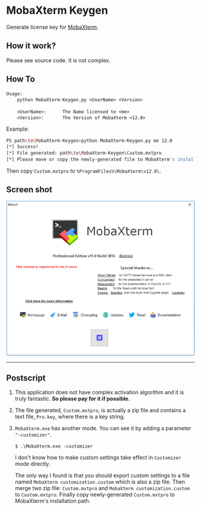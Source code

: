 # MobaXterm Keygen

Generate license key for [MobaXterm](https://mobaxterm.mobatek.net/download-home-edition.html).

## How it work?

Please see source code. It is not complex.

## How To

```
Usage:
    python MobaXterm-Keygen.py <UserName> <Version>

    <UserName>:      The Name licensed to <me>
    <Version>:       The Version of MobaXterm <12.0>
```

Example:

```bash
PS path\to\MobaXterm-Keygen>python MobaXterm-Keygen.py me 12.0
[*] Success!
[*] File generated: path\to\MobaXterm-Keygen\Custom.mxtpro
[*] Please move or copy the newly-generated file to MobaXterm's installation path.
```

Then copy `Custom.mxtpro` to `%ProgramFiles%\MobaXterm\v12.0\`.

## Screen shot

![](v11.0-about.png)

---

## Postscript

1. This application does not have complex activation algorithm and it is truly fantastic. __So please pay for it if possible.__

2. The file generated, `Custom.mxtpro`, is actually a zip file and contains a text file, `Pro.key`, where there is a key string. 

3. `MobaXterm.exe` has another mode. You can see it by adding a parameter `"-customizer"`.

   ```
   $ .\MobaXterm.exe -customizer
   ```

   I don't know how to make custom settings take effect in `Customizer` mode directly. 
   
   The only way I found is that you should export custom settings to a file named `MobaXterm customization.custom` which is also a zip file. Then merge two zip file: `Custom.mxtpro` and `MobaXterm customization.custom` to `Custom.mxtpro`. Finally copy newly-generated `Custom.mxtpro` to MobaXterm's installation path.

